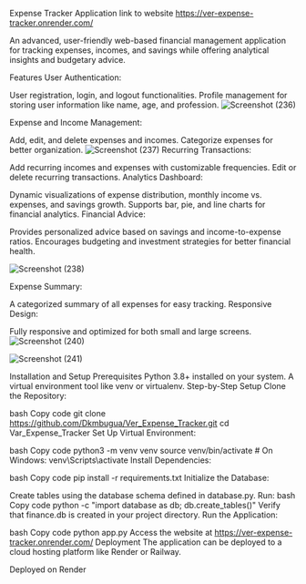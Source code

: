 Expense Tracker Application link to website  https://ver-expense-tracker.onrender.com/

An advanced, user-friendly web-based financial management application for tracking expenses, incomes, and savings while offering analytical insights and budgetary advice.

Features
User Authentication:

User registration, login, and logout functionalities.
Profile management for storing user information like name, age, and profession.
![Screenshot (236)](https://github.com/user-attachments/assets/0bf4f236-d96f-4504-beb7-dd2ffab782ea)

Expense and Income Management:

Add, edit, and delete expenses and incomes.
Categorize expenses for better organization.
![Screenshot (237)](https://github.com/user-attachments/assets/a2c3167a-c137-4b54-972d-abbf117069b8)
Recurring Transactions:

Add recurring incomes and expenses with customizable frequencies.
Edit or delete recurring transactions.
Analytics Dashboard:

Dynamic visualizations of expense distribution, monthly income vs. expenses, and savings growth.
Supports bar, pie, and line charts for financial analytics.
Financial Advice:

Provides personalized advice based on savings and income-to-expense ratios.
Encourages budgeting and investment strategies for better financial health.

![Screenshot (238)](https://github.com/user-attachments/assets/feffc15e-ba48-44dd-bf87-bc26eb30f973)

Expense Summary:

A categorized summary of all expenses for easy tracking.
Responsive Design:

Fully responsive and optimized for both small and large screens.
![Screenshot (240)](https://github.com/user-attachments/assets/00e8a5eb-6c7e-49d6-b46d-04b77212fd6f)

![Screenshot (241)](https://github.com/user-attachments/assets/11a60e57-675f-4828-bf37-76f47f280286)

Installation and Setup
Prerequisites
Python 3.8+ installed on your system.
A virtual environment tool like venv or virtualenv.
Step-by-Step Setup
Clone the Repository:

bash
Copy code
git clone https://github.com/Dkmbugua/Ver_Expense_Tracker.git
cd Var_Expense_Tracker
Set Up Virtual Environment:

bash
Copy code
python3 -m venv venv
source venv/bin/activate  # On Windows: venv\Scripts\activate
Install Dependencies:

bash
Copy code
pip install -r requirements.txt
Initialize the Database:

Create tables using the database schema defined in database.py. Run:
bash
Copy code
python -c "import database as db; db.create_tables()"
Verify that finance.db is created in your project directory.
Run the Application:

bash
Copy code
python app.py
Access the website at https://ver-expense-tracker.onrender.com/
Deployment
The application can be deployed to a cloud hosting platform like Render or Railway.

Deployed on Render

